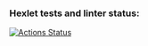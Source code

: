 ### Hexlet tests and linter status:
[![Actions Status](https://github.com/ElinaUn3/frontend-project-44/actions/workflows/hexlet-check.yml/badge.svg)](https://github.com/ElinaUn3/frontend-project-44/actions)